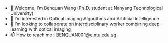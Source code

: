 - 👋 Welcome, I’m Benquan Wang (Ph.D. student at Nanyang Technological University)
- 👀 I’m interested in Optical Imaging Algorithms and Artificial Intelligence
- 💞️ I’m looking to collaborate on interdisciplinary worker combining deep learning with optical imaging
- 📫 How to reach me : BENQUAN001@e.ntu.edu.sg

<!---
NTUBENQUAN/NTUBENQUAN is a ✨ special ✨ repository because its `README.md` (this file) appears on your GitHub profile.
You can click the Preview link to take a look at your changes.
--->
